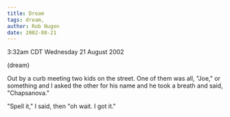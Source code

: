 ```yaml
---
title: Dream
tags: dream, 
author: Rob Nugen
date: 2002-08-21
---
```


<p class=date>3:32am CDT Wednesday 21 August 2002</p>

<p class=note>(dream)</p>

<p class=dream>Out by a curb meeting two kids on the street.  One of
them was all, "Joe," or something and I asked the other for his name
and he  took a breath and said, "Chapsanova."</p>

<p class=dream>"Spell it," I said, then "oh wait.  I got it."</p>


